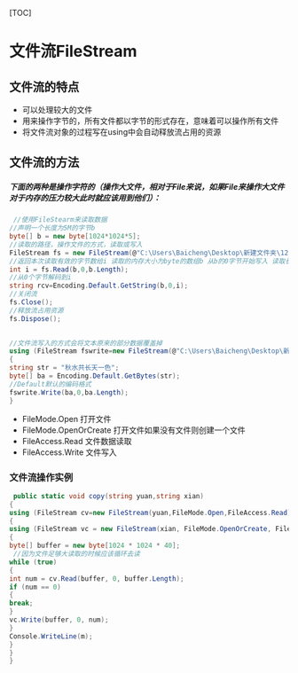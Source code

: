 [TOC]
# 文件流FileStream
## 文件流的特点
* 可以处理较大的文件
* 用来操作字节的，所有文件都以字节的形式存在，意味着可以操作所有文件    
* 将文件流对象的过程写在using中会自动释放流占用的资源
## 文件流的方法
##### 下面的两种是操作字符的（操作大文件，相对于File来说，如果File来操作大文件对于内存的压力较大此时就应该用到他们）：
``` c#
 //使用FileStearm来读取数据
//声明一个长度为5M的字节b
byte[] b = new byte[1024*1024*5];
//读取的路径，操作文件的方式，读取或写入
FileStream fs = new FileStream(@"C:\Users\Baicheng\Desktop\新建文件夹\123.txt",FileMode.Open,FileAccess.Read);
//返回本次读取有效的字节数给i 读取的内存大小为byte的数组b 从b的0字节开始写入 读取长度为b.Length
int i = fs.Read(b,0,b.Length);
//从0个字节解码到i
string rcv=Encoding.Default.GetString(b,0,i);
//关闭流
fs.Close();
//释放流占用资源
fs.Dispose();
            

//文件流写入的方式会将文本原来的部分数据覆盖掉
using (FileStream fswrite=new FileStream(@"C:\Users\Baicheng\Desktop\新建文件夹\12345.txt", FileMode.OpenOrCreate, FileAccess.Write))
{
string str = "秋水共长天一色";
byte[] ba = Encoding.Default.GetBytes(str); 
//Default默认的编码格式
fswrite.Write(ba,0,ba.Length);
}
```
* FileMode.Open  打开文件
* FileMode.OpenOrCreate  打开文件如果没有文件则创建一个文件
* FileAccess.Read  文件数据读取
* FileAccess.Write 文件写入

### 文件流操作实例
``` c#
 public static void copy(string yuan,string xian)
{
using (FileStream cv=new FileStream(yuan,FileMode.Open,FileAccess.Read))
{
using (FileStream vc = new FileStream(xian, FileMode.OpenOrCreate, FileAccess.Write))
{
byte[] buffer = new byte[1024 * 1024 * 40];
 //因为文件足够大读取的时候应该循环去读
while (true)
{
int num = cv.Read(buffer, 0, buffer.Length);
if (num == 0)
{
break;
}
vc.Write(buffer, 0, num);     
}
Console.WriteLine(m);
}
}
}
```